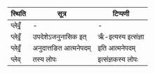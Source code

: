 | स्थिति | सूत्र | टिप्पणी |
| ----- | ------- | ------ |
| प्लेवृँ॒ | - | - |
| प्लेवृँ॒ | उपदेशेऽजनुनासिक इत् | ऋँ-इत्यस्य इत्संज्ञा |
| प्लेवृँ॒ | अनुदात्तङित आत्मनेपदम् | इति आत्मनेपदम् |
| प्लेव् | तस्य लोपः | इत्संज्ञकस्य लोपः |
